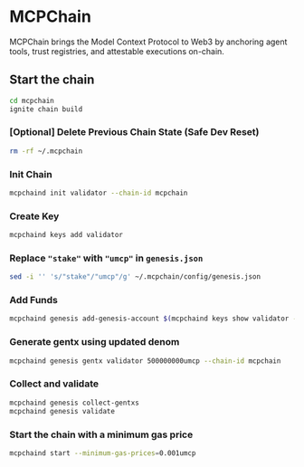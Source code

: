 # MCPChain
MCPChain brings the Model Context Protocol to Web3 by anchoring agent tools, trust registries, and attestable executions on-chain.

## Start the chain

```bash
cd mcpchain
ignite chain build
```

### [Optional] Delete Previous Chain State (Safe Dev Reset)
```bash
rm -rf ~/.mcpchain
```

### Init Chain
```bash
mcpchaind init validator --chain-id mcpchain
```

### Create Key
```bash
mcpchaind keys add validator
```

### Replace `"stake"` with `"umcp"` in `genesis.json`
```bash
sed -i '' 's/"stake"/"umcp"/g' ~/.mcpchain/config/genesis.json
```

### Add Funds
```bash
mcpchaind genesis add-genesis-account $(mcpchaind keys show validator -a) 1000000000umcp
```

### Generate gentx using updated denom
```bash
mcpchaind genesis gentx validator 500000000umcp --chain-id mcpchain
```

### Collect and validate
```bash
mcpchaind genesis collect-gentxs
mcpchaind genesis validate
```

### Start the chain with a minimum gas price
```bash
mcpchaind start --minimum-gas-prices=0.001umcp
```
